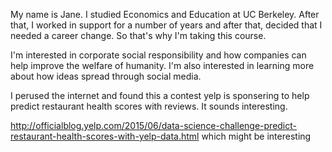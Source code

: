 My name is Jane. I studied Economics and Education at UC Berkeley. After that, I worked in support for a number of years and after that, decided that I needed a career change. So that's why I'm taking this course. 

I'm interested in corporate social responsibility and how companies can help improve the welfare of humanity. I'm also interested in learning more about how ideas spread through social media. 

I perused the internet and found this a contest yelp is sponsering to help predict restaurant health scores with reviews. It sounds interesting.

http://officialblog.yelp.com/2015/06/data-science-challenge-predict-restaurant-health-scores-with-yelp-data.html which might be interesting

